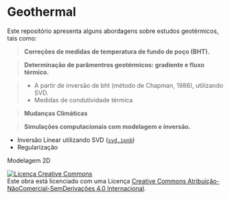 # Geothermal 

Este repositório apresenta alguns abordagens sobre estudos geotérmicos, tais como: 

>**Correções de medidas de temperatura de fundo de poço (BHT).**

>**Determinação de parâmentros geotérmicos: gradiente e fluxo térmico.**

  >+ A partir de inversão de bht (método de Chapman, 1988), utilizando SVD.
  >+ Medidas de condutividade térmica

>**Mudanças Climáticas**

>**Simulações computacionais com modelagem e inversão.**
  + Inversão Linear utilizando SVD ([`svd.ipnb`](https://github.com/arturbenevides/GEOTHERMAL/blob/master/svd.ipynb))
  + Regularização
  
Modelagem 2D

<a rel="license" href="http://creativecommons.org/licenses/by-nc-nd/4.0/"><img alt="Licença Creative Commons" style="border-width:0" src="https://i.creativecommons.org/l/by-nc-nd/4.0/88x31.png" /></a><br />Este obra está licenciado com uma Licença <a rel="license" href="http://creativecommons.org/licenses/by-nc-nd/4.0/">Creative Commons Atribuição-NãoComercial-SemDerivações 4.0 Internacional</a>.
